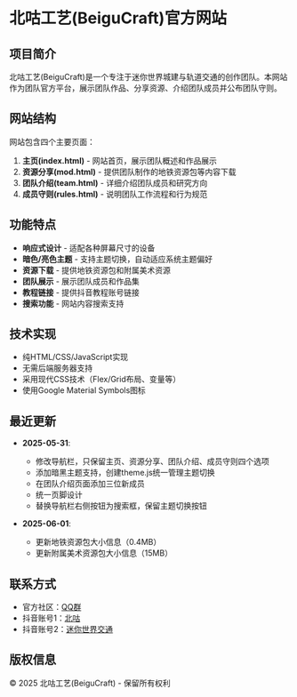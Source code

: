 # 北咕工艺(BeiguCraft)官方网站

## 项目简介

北咕工艺(BeiguCraft)是一个专注于迷你世界城建与轨道交通的创作团队。本网站作为团队官方平台，展示团队作品、分享资源、介绍团队成员并公布团队守则。

## 网站结构

网站包含四个主要页面：

1. **主页(index.html)** - 网站首页，展示团队概述和作品展示
2. **资源分享(mod.html)** - 提供团队制作的地铁资源包等内容下载
3. **团队介绍(team.html)** - 详细介绍团队成员和研究方向
4. **成员守则(rules.html)** - 说明团队工作流程和行为规范

## 功能特点

- **响应式设计** - 适配各种屏幕尺寸的设备
- **暗色/亮色主题** - 支持主题切换，自动适应系统主题偏好
- **资源下载** - 提供地铁资源包和附属美术资源
- **团队展示** - 展示团队成员和作品集
- **教程链接** - 提供抖音教程账号链接
- **搜索功能** - 网站内容搜索支持

## 技术实现

- 纯HTML/CSS/JavaScript实现
- 无需后端服务器支持
- 采用现代CSS技术（Flex/Grid布局、变量等）
- 使用Google Material Symbols图标

## 最近更新

- **2025-05-31**: 
  - 修改导航栏，只保留主页、资源分享、团队介绍、成员守则四个选项
  - 添加暗黑主题支持，创建theme.js统一管理主题切换
  - 在团队介绍页面添加三位新成员
  - 统一页脚设计
  - 替换导航栏右侧按钮为搜索框，保留主题切换按钮

- **2025-06-01**:
  - 更新地铁资源包大小信息（0.4MB）
  - 更新附属美术资源包大小信息（15MB）

## 联系方式

- 官方社区：[QQ群](https://qm.qq.com/q/nySNoVPd0k)
- 抖音账号1：[北咕](https://www.douyin.com/user/MS4wLjABAAAArPM_XYxKRoQvoYD09S3baXWSX12Tx0Gyv9NPQ2Q3vT-JoA2a1aVadfW_ePrIpa7D)
- 抖音账号2：[迷你世界交通](https://www.douyin.com/user/MS4wLjABAAAAxxbWERL3Qb0Gbyd-5_AC5JAqLwK-Vgh21Lfs8I_svtOAfZ15NO89Ki5kiCJ0DaQv)

## 版权信息

© 2025 北咕工艺(BeiguCraft) - 保留所有权利
